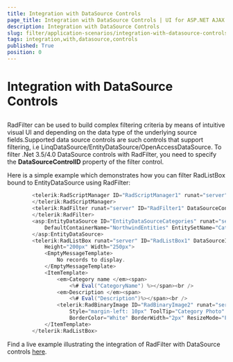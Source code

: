 ```yaml
---
title: Integration with DataSource Controls
page_title: Integration with DataSource Controls | UI for ASP.NET AJAX Documentation
description: Integration with DataSource Controls
slug: filter/application-scenarios/integration-with-datasource-controls
tags: integration,with,datasource,controls
published: True
position: 0
---
```


# Integration with DataSource Controls



## 

RadFilter can be used to build complex filtering criteria by means of intuitive visual UI and depending on the data type of the underlying source fields.Supported data source controls are such controls that support filtering, i.e LinqDataSource/EntityDataSource/OpenAccessDataSource. To filter .Net 3.5/4.0 DataSource controls with RadFilter, you need to specify the __DataSourceControlID__ property of the filter control.

Here is a simple example which demonstrates how you can filter RadListBox bound to EntityDataSource using RadFilter:

````C#
	    <telerik:RadScriptManager ID="RadScriptManager1" runat="server">
	    </telerik:RadScriptManager>
	    <telerik:RadFilter runat="server" ID="RadFilter1" DataSourceControlID="EntityDataSourceCategories">
	    </telerik:RadFilter>
	    <asp:EntityDataSource ID="EntityDataSourceCategories" runat="server" ConnectionString="name=NorthwindEntities"
	        DefaultContainerName="NorthwindEntities" EntitySetName="Categories" EntityTypeFilter="Categories">
	    </asp:EntityDataSource>
	    <telerik:RadListBox runat="server" ID="RadListBox1" DataSourceID="EntityDataSourceCategories"
	        Height="200px" Width="250px">
	        <EmptyMessageTemplate>
	            No records to display.
	        </EmptyMessageTemplate>
	        <ItemTemplate>
	            <em>Category name </em><span>
	                <%# Eval("CategoryName") %></span><br />
	            <em>Description </em><span>
	                <%# Eval("Description")%></span><br />
	            <telerik:RadBinaryImage ID="RadBinaryImage2" runat="server" AlternateText="Category Photo"
	                Style="margin-left: 10px" ToolTip="Category Photo" Width="90px" Height="62px"
	                BorderColor="White" BorderWidth="2px" ResizeMode="Fit" ImageUrl='<%# string.Format("IMG/{0}.jpg", Eval("CategoryID")) %>' />
	        </ItemTemplate>
	    </telerik:RadListBox>
````



Find a live example illustrating the integration of RadFilter with DataSource controls [here](http://demos.telerik.com/aspnet-ajax/filter/examples/datasourceintegration/defaultcs.aspx).
